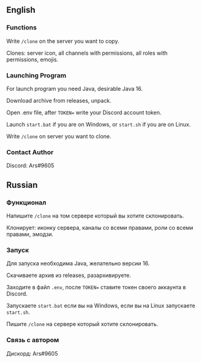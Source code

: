 ## English

### Functions

Write `/clone` on the server you want to copy.

Clones: server icon, all channels with permissions, all roles with permissions, emojis.

### Launching Program

For launch program you need Java, desirable Java 16.

Download archive from releases, unpack.

Open .env file, after `TOKEN=` write your Discord account token.

Launch `start.bat` if you are on Windows, or `start.sh` if you are on Linux.

Write `/clone` on server you want to clone.

### Contact Author

Discord: Ars#9605

## Russian

### Функционал

Напишите `/clone` на том сервере который вы хотите склонировать.

Клонирует: иконку сервера, каналы со всеми правами, роли со всеми правами, эмодзи.

### Запуск

Для запуска необходима Java, желательно версии 16.

Скачиваете архив из releases, разархивируете.

Заходите в файл `.env`, после `TOKEN=` ставите токен своего аккаунта в Discord.

Запускаете `start.bat` если вы на Windows, если вы на Linux запускаете `start.sh`.

Пишите `/clone` на сервере который хотите склонировать.

### Связь с автором

Дискорд: Ars#9605